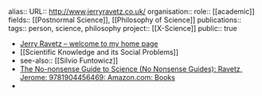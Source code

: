 alias::
URL:: http://www.jerryravetz.co.uk/
organisation::
role:: [[academic]] 
fields:: [[Postnormal Science]], [[Philosophy of Science]] 
publications:: 
tags:: person, science, philosophy 
project:: [[X-Science]] 
public:: true

- [Jerry Ravetz – welcome to my home page](http://www.jerryravetz.co.uk/)
- [[Scientific Knowledge and its Social Problems]]
- see-also:: [[Silvio Funtowicz]]
- [The No-nonsense Guide to Science (No Nonsense Guides): Ravetz, Jerome: 9781904456469: Amazon.com: Books](https://www.amazon.com/No-Nonsense-Guide-Science-Guides/dp/1904456464)
-